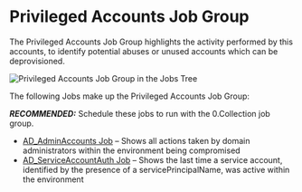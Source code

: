 # Privileged Accounts Job Group

The Privileged Accounts Job Group highlights the activity performed by this accounts, to identify
potential abuses or unused accounts which can be deprovisioned.

![Privileged Accounts Job Group in the Jobs Tree](/img/product_docs/accessanalyzer/11.6/admin/hostmanagement/jobstree.webp)

The following Jobs make up the Privileged Accounts Job Group:

**_RECOMMENDED:_** Schedule these jobs to run with the 0.Collection job group.

- [AD_AdminAccounts Job](/docs/accessanalyzer/11.6/solutions/activedirectory/activity/privilegedaccounts/ad_adminaccounts.md)
  – Shows all actions taken by domain administrators within the environment being compromised
- [AD_ServiceAccountAuth Job](/docs/accessanalyzer/11.6/solutions/activedirectory/activity/privilegedaccounts/ad_serviceaccountauth.md)
  – Shows the last time a service account, identified by the presence of a servicePrincipalName, was
  active within the environment
